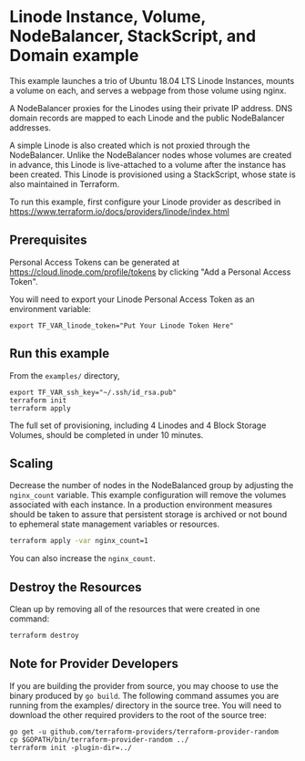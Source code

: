 # Linode Instance, Volume, NodeBalancer, StackScript, and Domain example

This example launches a trio of Ubuntu 18.04 LTS Linode Instances, mounts a volume on each, and serves a webpage from those volume using nginx.

A NodeBalancer proxies for the Linodes using their private IP address. DNS domain records are mapped to each Linode and the public NodeBalancer addresses.

A simple Linode is also created which is not proxied through the NodeBalancer.  Unlike the NodeBalancer nodes whose volumes are created in advance, this Linode is live-attached to a volume after the instance has been created. This Linode is provisioned using a StackScript, whose state is also maintained in Terraform.

To run this example, first configure your Linode provider as described in <https://www.terraform.io/docs/providers/linode/index.html>

## Prerequisites

Personal Access Tokens can be generated at <https://cloud.linode.com/profile/tokens> by clicking "Add a Personal Access Token".

You will need to export your Linode Personal Access Token as an environment variable:

    export TF_VAR_linode_token="Put Your Linode Token Here"

## Run this example

From the `examples/` directory,

    export TF_VAR_ssh_key="~/.ssh/id_rsa.pub"
    terraform init
    terraform apply

The full set of provisioning, including 4 Linodes and 4 Block Storage Volumes, should be completed in under 10 minutes.

## Scaling

Decrease the number of nodes in the NodeBalanced group by adjusting the `nginx_count` variable.  This example configuration will remove the volumes associated with each instance.  In a production environment measures should be taken to assure that persistent storage is archived or not bound to ephemeral state management variables or resources.

```sh
terraform apply -var nginx_count=1
```

You can also increase the `nginx_count`.

## Destroy the Resources

Clean up by removing all of the resources that were created in one command:

```sh
terraform destroy
```

## Note for Provider Developers

If you are building the provider from source, you may choose to use the binary produced by `go build`.  The following command assumes you are running from the examples/ directory in the source tree.  You will need to download the other required providers to the root of the source tree:

    go get -u github.com/terraform-providers/terraform-provider-random
    cp $GOPATH/bin/terraform-provider-random ../
    terraform init -plugin-dir=../
